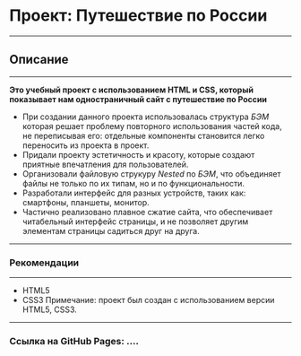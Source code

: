 # Проект: Путешествие по России
------  
## Описание
------  

**Это учебный проект с использованием HTML и CSS, который показывает нам одностраничный сайт с путешествие по России**  
* При создании данного проекта использовалась структура *БЭМ* которая решает проблему повторного использования частей кода, не переписывая его: отдельные компоненты становится легко переносить из проекта в проект.  
* Придали проекту эстетичность и красоту, которые создают приятные впечатления для пользователей.  
* Организовали файловую струкуру *Nested* по *БЭМ*, что объединяет файлы не только по их типам, но и по функциональности.  
* Разработали интерфейс для разных устройств, таких как: смартфоны, планшеты, монитор.
* Частично реализовано плавное сжатие сайта, что обеспечивает читабельный интерфейс страницы, и не позволяет другим элементам страницы садиться друг на друга.
------  
### Рекомендации 
------
* HTML5
* CSS3
Примечание: проект был создан с использованием версии HTML5, CSS3.
------
### Ссылка на GitHub Pages: ....